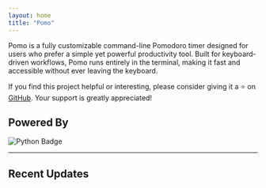 ```yaml
---
layout: home
title: "Pomo"
---
```

Pomo is a fully customizable command-line Pomodoro timer designed for users who prefer a simple yet powerful productivity tool. Built for keyboard-driven workflows, Pomo runs entirely in the terminal, making it fast and accessible without ever leaving the keyboard.

If you find this project helpful or interesting, please consider giving it a ⭐ on [GitHub](https://github.com/narlock/pomo). Your support is greatly appreciated!

## Powered By
![Python Badge](https://img.shields.io/badge/python-3670A0?style=for-the-badge&logo=python&logoColor=ffdd54)

<hr>

## Recent Updates